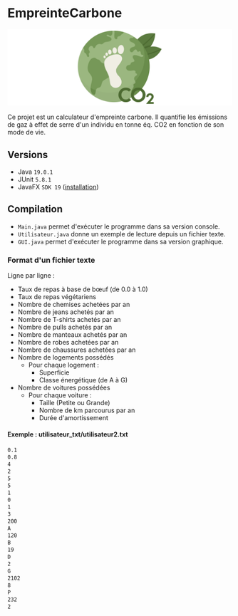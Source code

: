 # EmpreinteCarbone

![Logo](./static/logo.svg)

Ce projet est un calculateur d'empreinte carbone. Il quantifie les émissions de gaz à effet de serre d'un individu en
tonne éq. CO2 en fonction de son mode de vie.

## Versions

- Java `19.0.1`
- JUnit `5.8.1`
- JavaFX `SDK 19` ([installation](https://openjfx.io/openjfx-docs/#introduction))

## Compilation

- `Main.java` permet d'exécuter le programme dans sa version console.
- `Utilisateur.java` donne un exemple de lecture depuis un fichier texte.
- `GUI.java` permet d'exécuter le programme dans sa version graphique.

### Format d'un fichier texte

Ligne par ligne :

- Taux de repas à base de bœuf (de 0.0 à 1.0)
- Taux de repas végétariens
- Nombre de chemises achetées par an
- Nombre de jeans achetés par an
- Nombre de T-shirts achetés par an
- Nombre de pulls achetés par an
- Nombre de manteaux achetés par an
- Nombre de robes achetées par an
- Nombre de chaussures achetées par an
- Nombre de logements possédés
    - Pour chaque logement :
        - Superficie
        - Classe énergétique (de A à G)
- Nombre de voitures possédées
    - Pour chaque voiture :
        - Taille (Petite ou Grande)
        - Nombre de km parcourus par an
        - Durée d'amortissement

#### Exemple : utilisateur_txt/utilisateur2.txt

```
0.1  
0.8  
4  
2  
5  
5  
1  
0  
1  
3  
200  
A  
120  
B  
19  
D  
2  
G  
2102  
8  
P  
232  
2
```